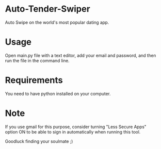 # Auto-Tender-Swiper
Auto Swipe on the world's most popular dating app.

# Usage 
Open main.py file with a text editor, add your email and password, and then run the file in the command line.

# Requirements 
You need to have python installed on your computer.

# Note 
If you use gmail for this purpose, consider turning "Less Secure Apps" option ON to be able to sign in automatically when running this tool.

Goodluck finding your soulmate ;)
